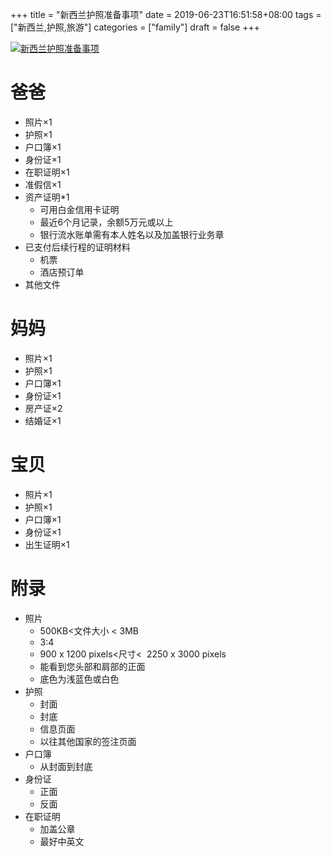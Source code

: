 +++
title = "新西兰护照准备事项"
date = 2019-06-23T16:51:58+08:00
tags = ["新西兰,护照,旅游"]
categories = ["family"]
draft = false
+++

[![新西兰护照准备事项](https://pic.superbed.cn/item/5d048c76451253d17875ac6f)](https://pic.superbed.cn/item/5d048c76451253d17875ac6f.png)

# 爸爸
   - 照片×1
   - 护照×1
   - 户口簿×1
   - 身份证×1
   - 在职证明×1
   - 准假信×1
   - 资产证明*1
      - 可用白金信用卡证明
      - 最近6个月记录，余额5万元或以上
      - 银行流水账单需有本人姓名以及加盖银行业务章
   - 已支付后续行程的证明材料
      - 机票
      - 酒店预订单
   - 其他文件
# 妈妈
   - 照片×1
   - 护照×1
   - 户口簿×1
   - 身份证×1
   - 房产证×2
   - 结婚证×1
# 宝贝
   - 照片×1
   - 护照×1
   - 户口簿×1
   - 身份证×1
   - 出生证明×1
# 附录
   - 照片
      - 500KB&lt;文件大小 &lt; 3MB
      - 3:4
      - 900 x 1200 pixels&lt;尺寸&lt;&nbsp; 2250 x 3000 pixels
      - 能看到您头部和肩部的正面
      - 底色为浅蓝色或白色
   - 护照
      - 封面
      - 封底
      - 信息页面
      - 以往其他国家的签注页面
   - 户口簿
      - 从封面到封底
   - 身份证
      - 正面
      - 反面
   - 在职证明
      - 加盖公章
      - 最好中英文
